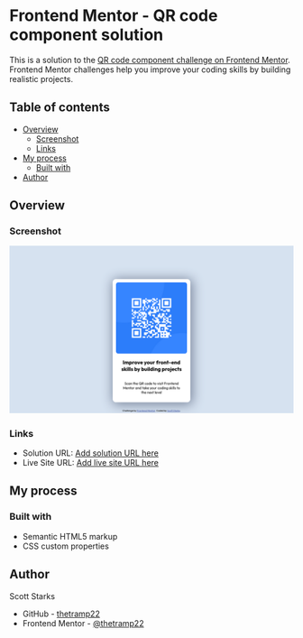 # Frontend Mentor - QR code component solution

This is a solution to the [QR code component challenge on Frontend Mentor](https://www.frontendmentor.io/challenges/qr-code-component-iux_sIO_H). Frontend Mentor challenges help you improve your coding skills by building realistic projects. 

## Table of contents

- [Overview](#overview)
  - [Screenshot](#screenshot)
  - [Links](#links)
- [My process](#my-process)
  - [Built with](#built-with)
- [Author](#author)

## Overview

### Screenshot

![](./images/Screenshot.png)

### Links

- Solution URL: [Add solution URL here](https://github.com/thetramp22/QR-code-component)
- Live Site URL: [Add live site URL here](https://thetramp22.github.io/QR-code-component/)

## My process

### Built with

- Semantic HTML5 markup
- CSS custom properties

## Author

Scott Starks

- GitHub - [thetramp22](https://github.com/thetramp22)
- Frontend Mentor - [@thetramp22](https://www.frontendmentor.io/profile/thetramp22)